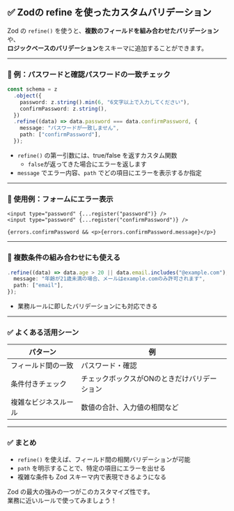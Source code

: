 ## ✅ Zodの refine を使ったカスタムバリデーション

Zod の `refine()` を使うと、**複数のフィールドを組み合わせたバリデーション**や、  
**ロジックベースのバリデーション**をスキーマに追加することができます。

---

### 🔸 例：パスワードと確認パスワードの一致チェック

```ts
const schema = z
  .object({
    password: z.string().min(6, "6文字以上で入力してください"),
    confirmPassword: z.string(),
  })
  .refine((data) => data.password === data.confirmPassword, {
    message: "パスワードが一致しません",
    path: ["confirmPassword"],
  });
```

- `refine()` の第一引数には、true/false を返すカスタム関数
  - `false`が返ってきた場合にエラーを返します
- `message` でエラー内容、`path` でどの項目にエラーを表示するか指定

---

### 🔸 使用例：フォームにエラー表示

```tsx
<input type="password" {...register("password")} />
<input type="password" {...register("confirmPassword")} />

{errors.confirmPassword && <p>{errors.confirmPassword.message}</p>}
```

---

### 🔸 複数条件の組み合わせにも使える

```ts
.refine((data) => data.age > 20 || data.email.includes("@example.com"), {
  message: "年齢が21歳未満の場合、メールはexample.comのみ許可されます",
  path: ["email"],
});
```

- 業務ルールに即したバリデーションにも対応できる

---

### ✅ よくある活用シーン

| パターン | 例 |
|----------|----|
| フィールド間の一致 | パスワード・確認 |
| 条件付きチェック | チェックボックスがONのときだけバリデーション |
| 複雑なビジネスルール | 数値の合計、入力値の相関など |

---

### ✅ まとめ

- `refine()` を使えば、フィールド間の相関バリデーションが可能
- `path` を明示することで、特定の項目にエラーを出せる
- 複雑な条件も Zod スキーマ内で表現できるようになる

Zod の最大の強みの一つがこのカスタマイズ性です。  
業務に近いルールで使ってみましょう！